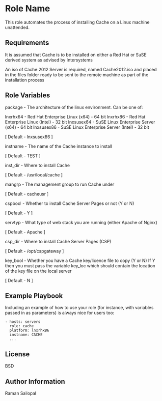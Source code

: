 Role Name
=========

This role automates the process of installing Cache on a Linux machine unattended.

Requirements
------------

It is assumed that Cache is to be installed on either a Red Hat or SuSE derived system as advised by Intersystems

An iso of Cache 2012 Server is required, named Cache2012.iso and placed in the files folder ready to be sent to the remote machine as part of the installation process

Role Variables
--------------

package - The architecture of the linux environment. Can be one of:

lnxrhx64 - Red Hat Enterprise Linux (x64) - 64 bit
lnxrhx86 - Red Hat Enterprise Linux (Intel) - 32 bit
lnxsusex64 - SuSE Linux Enterprise Server (x64) - 64 bit
lnxsusex86 - SuSE Linux Enterprise Server (Intel) - 32 bit

[ Default - lnxsusex86 ]

instname - The name of the Cache instance to install

[ Default - TEST ]

inst_dir - Where to install Cache

[ Default - /usr/local/cache ]

mangrp - The management group to run Cache under

[ Default - cacheusr ]

cspbool - Whether to install Cache Server Pages or not (Y or N)

[ Default - Y ]

servtyp - What type of web stack you are running (either Apache of Nginx)

[ Default - Apache ]

csp_dir - Where to install Cache Server Pages (CSP)

[ Default - /opt/cspgateway ]

key_bool - Whether you have a Cache key/licence file to copy (Y or N) If Y then you must pass the variable key_loc which should contain the location of the key file on the local server

[ Default - N ]

Example Playbook
----------------

Including an example of how to use your role (for instance, with variables passed in as parameters) is always nice for users too:

    - hosts: servers
      role: cache
      platform: lnxrhx86
      instname: CACHE
      ...

License
-------

BSD

Author Information
------------------

Raman Sailopal
